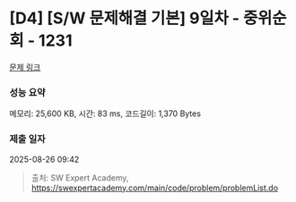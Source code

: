 # [D4] [S/W 문제해결 기본] 9일차 - 중위순회 - 1231 

[문제 링크](https://swexpertacademy.com/main/code/problem/problemDetail.do?contestProbId=AV140YnqAIECFAYD) 

### 성능 요약

메모리: 25,600 KB, 시간: 83 ms, 코드길이: 1,370 Bytes

### 제출 일자

2025-08-26 09:42



> 출처: SW Expert Academy, https://swexpertacademy.com/main/code/problem/problemList.do